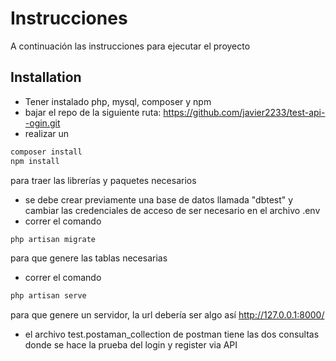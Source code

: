# Instrucciones

A continuación las instrucciones para ejecutar el proyecto

## Installation

- Tener instalado php, mysql, composer y npm
- bajar el repo de la siguiente ruta: https://github.com/javier2233/test-api--ogin.git
- realizar un 
```bash
composer install  
npm install
```
 para traer las librerías y paquetes necesarios

- se debe crear previamente una base de datos llamada "dbtest" y cambiar las credenciales de acceso de ser necesario en el archivo .env
- correr el comando 
```bash
php artisan migrate
```
para que genere las tablas necesarias

- correr el comando 
```bash
php artisan serve
```
para que genere un servidor, la url debería ser algo así http://127.0.0.1:8000/

- el archivo test.postaman_collection de postman tiene las dos consultas donde se hace la prueba del login y register via API